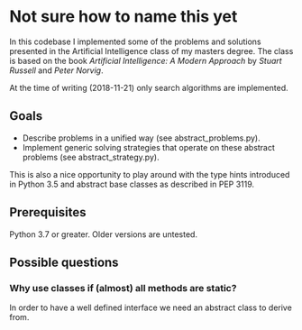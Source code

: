 # Not sure how to name this yet
In this codebase I implemented some of the problems and solutions presented in the Artificial Intelligence class of my masters degree. The class is based on the book *Artificial Intelligence: A Modern Approach* by *Stuart Russell* and *Peter Norvig*.

At the time of writing (2018-11-21) only search algorithms are implemented.


## Goals
* Describe problems in a unified way (see abstract_problems.py).
* Implement generic solving strategies that operate on these abstract problems (see abstract_strategy.py).

This is also a nice opportunity to play around with the type hints introduced in Python 3.5 and abstract base classes as described in PEP 3119.


## Prerequisites
Python 3.7 or greater. Older versions are untested.


## Possible questions
### Why use classes if (almost) all methods are static?
In order to have a well defined interface we need an abstract class to derive from.
